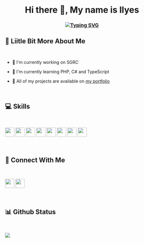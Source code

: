 # <div align="center"> Hi there 👋, My name is Ilyes
### <div align="center">[![Typing SVG](https://readme-typing-svg.demolab.com/?lines=Welcome+to+my+GitHub+profile+!;I'm+a+French+student+developer)](https://git.io/typing-svg)
## 💫 Liitle Bit More About Me

<br>

- 🔭 I'm currently working on SGRC</p>
- 🌱 I'm currently learning PHP, C# and TypeScript</p>
- 🤖 All of my projects are available on <a href="https://portfolio-killyan.vercel.app/">my portfolio</a></p>

<br>

## 💻 Skills

<br>
<p>
<img src="https://img.shields.io/badge/c%23-%23239120.svg?style=for-the-badge&logo=c-sharp&logoColor=white" style="margin-bottom: 4px;" height="30px">
<img src="https://img.shields.io/badge/javascript-%23323330.svg?style=for-the-badge&logo=javascript&logoColor=%23F7DF1E" style="margin-bottom: 4px;" height="30px">
<img src="https://img.shields.io/badge/typescript-%23007ACC.svg?style=for-the-badge&logo=typescript&logoColor=white" style="margin-bottom: 4px;" height="30px">
<img src="https://img.shields.io/badge/php-%23777BB4.svg?style=for-the-badge&logo=php&logoColor=white" style="margin-bottom: 4px;" height="30px">
<img src="https://img.shields.io/badge/html5-%23E34F26.svg?style=for-the-badge&logo=html5&logoColor=white" style="margin-bottom: 4px;" height="30px">
<img src="https://img.shields.io/badge/css3-%231572B6.svg?style=for-the-badge&logo=css3&logoColor=white" style="margin-bottom: 4px;" height="30px">
<img src="https://img.shields.io/badge/bootstrap-%23563D7C.svg?style=for-the-badge&logo=bootstrap&logoColor=white" style="margin-bottom: 4px;" height="30px">
<img src="https://img.shields.io/badge/react-%2320232a.svg?style=for-the-badge&logo=react&logoColor=%2361DAFB" style="margin-bottom: 4px;" height="30px">
</p>
<br>

## 👥 Connect With Me

<br>
<p>
<a href="https://linkedin.com/in/killyan-batailler"><img src="https://img.shields.io/badge/linkedin-%230077B5.svg?style=for-the-badge&logo=linkedin&logoColor=white" style="margin-bottom: 4px;" height="30px" target="_blank"></a>
<a href="https://portfolio-killyan.vercel.app"><img src="https://img.shields.io/badge/My%20Portfolio-black" style="margin-bottom: 4px;" height="30px" target="_blank"></a>
</p>
<br>

## 📊 Github Status

<br>
<p><img src="https://github-readme-stats.vercel.app/api?username=KillyanBtllr&show_icons=true&theme=github_dark"><p>

